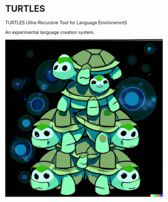 # TURTLES
TURTLES Ultra-Recursive Tool for Language EnvironemntS

An experimental language creation system.

![Turtles](turtles.png)
